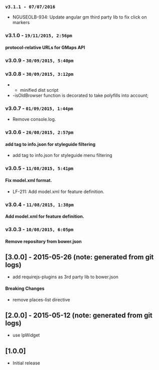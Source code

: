### `v3.1.1 - 07/07/2016`
* NGUSEOLB-934: Update angular gm third party lib to fix click on markers

### v3.1.0 - `19/11/2015, 2:56pm`
#### protocol-relative URLs for GMaps API  

### v3.0.9 - `30/09/2015, 5:40pm`

### v3.0.8 - `30/09/2015, 3:12pm`
* - minified dist script  
* -isOldBrowser function is decorated to take polyfills into account;  

### v3.0.7 - `01/09/2015, 1:44pm`
* Remove console.log.  


### v3.0.6 - `26/08/2015, 2:57pm`
#### add tag to info.json for styleguide filtering  
* add tag to info.json for styleguide menu filtering  


### v3.0.5 - `11/08/2015, 5:41pm`
#### Fix model.xml format.  
* LF-211: Add model.xml for feature definition.  


### v3.0.4 - `11/08/2015, 1:38pm`
#### Add model.xml for feature definition.  


### v3.0.3 - `10/08/2015, 6:05pm`
#### Remove repository from bower.json  


## [3.0.0] - 2015-05-26 (note: generated from git logs)

 - add requirejs-plugins as 3rd party lib to bower.json
 
#### Breaking Changes
 - remove places-list directive

## [2.0.0] - 2015-05-12 (note: generated from git logs)

 - use lpWidget

## [1.0.0]
* Initial release
